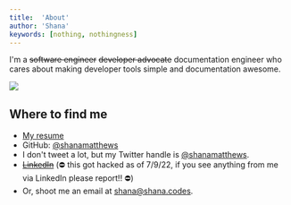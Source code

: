 ```yaml
---
title:  'About'
author: 'Shana'
keywords: [nothing, nothingness]
---
```


I'm a ~~software engineer~~ ~~developer advocate~~ documentation engineer who cares about making developer tools simple and documentation awesome.

![](../images/headshot.jpeg)

## Where to find me

- [My resume](./resume.pdf)
- GitHub: [\@shanamatthews](https://github.com/shanamatthews)
- I don't tweet a lot, but my Twitter handle is [\@shanamatthews](https://twitter.com/shanamatthews).
- [~~LinkedIn~~](https://www.linkedin.com/in/shana-matthews/) (⛔️ this got hacked as of 7/9/22, if you see anything from me via LinkedIn please report!! ⛔️)
- Or, shoot me an email at [shana@shana.codes](mailto:shana@shana.codes).
